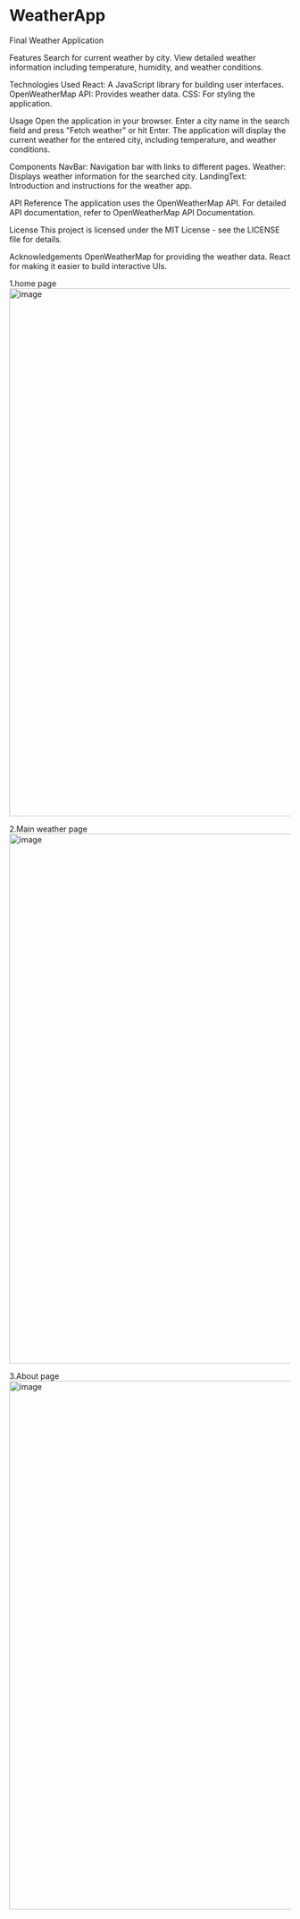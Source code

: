 # WeatherApp
Final Weather Application

Features
Search for current weather by city.
View detailed weather information including temperature, humidity, and weather conditions.

Technologies Used
React: A JavaScript library for building user interfaces.
OpenWeatherMap API: Provides weather data.
CSS: For styling the application.

Usage
Open the application in your browser.
Enter a city name in the search field and press "Fetch weather" or hit Enter.
The application will display the current weather for the entered city, including temperature, and weather conditions.

Components
NavBar: Navigation bar with links to different pages.
Weather: Displays weather information for the searched city.
LandingText: Introduction and instructions for the weather app.

API Reference
The application uses the OpenWeatherMap API. For detailed API documentation, refer to OpenWeatherMap API Documentation.


License
This project is licensed under the MIT License - see the LICENSE file for details.

Acknowledgements
OpenWeatherMap for providing the weather data.
React for making it easier to build interactive UIs.




1.home page
<img width="945" alt="image" src="https://github.com/user-attachments/assets/d07bf5fc-b9f8-4f90-bf72-29b3b99a878d">

2.Main weather page
<img width="948" alt="image" src="https://github.com/user-attachments/assets/672ad357-5afa-4e72-9192-02f6686f5d07">

3.About page
<img width="946" alt="image" src="https://github.com/user-attachments/assets/4ad42c92-dcb4-4332-8212-adbccc26cf7c">



